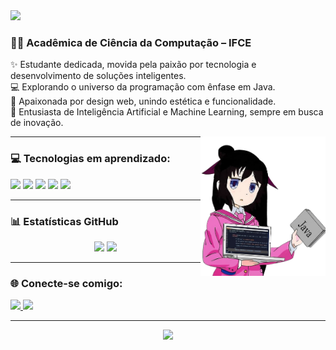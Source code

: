 <img src="https://capsule-render.vercel.app/api?type=waving&color=800080&height=100&section=header&text=Olá,%20eu%20sou%20a%20Fernanda%20Maressa!&fontSize=25&fontAlign=50&fontColor=ffffff" />

### 👩‍💻 Acadêmica de Ciência da Computação – IFCE

✨ Estudante dedicada, movida pela paixão por tecnologia e desenvolvimento de soluções inteligentes.<br>
💻 Explorando o universo da programação com ênfase em Java.<br>
🎨 Apaixonada por design web, unindo estética e funcionalidade.<br>
🤖 Entusiasta de Inteligência Artificial e Machine Learning, sempre em busca de inovação.

<img src="anime_java.png" alt="anime java" width="200" align="right"/>

---

### 💻 Tecnologias em aprendizado:

<p>
  <img src="https://cdn.jsdelivr.net/gh/devicons/devicon/icons/java/java-original.svg" width="40"/>
  <img src="https://cdn.jsdelivr.net/gh/devicons/devicon/icons/python/python-original.svg" width="40"/>
  <img src="https://cdn.jsdelivr.net/gh/devicons/devicon/icons/javascript/javascript-original.svg" width="40"/>
  <img src="https://cdn.jsdelivr.net/gh/devicons/devicon/icons/html5/html5-original.svg" width="40"/>
  <img src="https://cdn.jsdelivr.net/gh/devicons/devicon/icons/css3/css3-original.svg" width="40"/>
</p>

---

### 📊 Estatísticas GitHub

<div align="center"> 
  <img height="180em" src="https://github-readme-stats.vercel.app/api?username=FernandaMaressa&show_icons=true&theme=dark&icon_color=8a2be2&text_color=ffffff&title_color=dda0dd&bg_color=00000000&hide_title=true"/> 
  <img height="180em" src="https://github-readme-stats.vercel.app/api/top-langs/?username=FernandaMaressa&layout=compact&theme=dark&text_color=ffffff&title_color=dda0dd&bg_color=00000000"/> 
</div>

---

### 🌐 Conecte-se comigo:

<p>
  <a href="https://www.linkedin.com/in/fernandamaressa/" target="_blank">
    <img src="https://img.shields.io/badge/LinkedIn-8a2be2?style=for-the-badge&logo=linkedin&logoColor=white"/>
  </a>
  <a href="https://www.instagram.com/fernanda.aals/" target="_blank">
    <img src="https://img.shields.io/badge/Instagram-800080?style=for-the-badge&logo=instagram&logoColor=white"/>
  </a>
</p>

---

<p align="center">
  <img src="https://capsule-render.vercel.app/api?section=footer&type=waving&color=800080&height=100"/>
</p>
